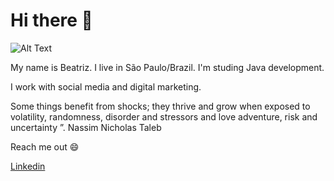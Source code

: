 # Hi there  👋

![Alt Text](https://media.giphy.com/media/udhngZK2IFTc4/giphy.gif)

My name is Beatriz. I live in São Paulo/Brazil.
I'm studing Java development.

I work with social media and digital marketing.

Some things benefit from shocks; they thrive and grow when exposed to volatility, randomness, disorder and stressors and love adventure, risk and uncertainty ”. 
Nassim Nicholas Taleb

Reach me out 😄

[Linkedin](https://www.linkedin.com/in/beatriz2071/) 


